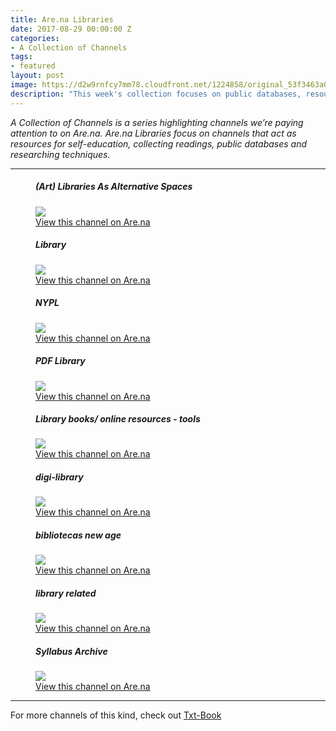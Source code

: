 ```yaml
---
title: Are.na Libraries 
date: 2017-08-29 00:00:00 Z
categories:
- A Collection of Channels
tags:
- featured
layout: post
image: https://d2w9rnfcy7mm78.cloudfront.net/1224858/original_53f3463a084aa0873a0703a13260f419.jpg
description: "This week's collection focuses on public databases, resources for self-education, and research techniques."
---
```


_A Collection of Channels is a series highlighting channels we’re paying attention to on Are.na. Are.na Libraries focus on channels that act as resources for self-education, collecting readings, public databases and researching techniques._

---

<figure>
  <h5>(Art) Libraries As Alternative Spaces</h5>
  <img src="https://d2w9rnfcy7mm78.cloudfront.net/920711/large_f11a2e9031d3315c8a6855e201438727.jpg">
  <figcaption>
    <a href="https://www.are.na/sarah-hamerman/art-library-bookstore-as-alternative-space">View this channel on Are.na</a>
  </figcaption>
</figure>

<figure>
  <h5>Library</h5>
  <img src="https://d2w9rnfcy7mm78.cloudfront.net/87943/large_ee6866644f30669c8f2896f7004bf38c.jpg">
  <figcaption>
    <a href="https://www.are.na/rebecca-o-keefe/library--3">View this channel on Are.na</a>
  </figcaption>
</figure>

<figure>
  <h5>NYPL</h5>
  <img src="https://d2w9rnfcy7mm78.cloudfront.net/587967/large_6fe828bebabd89170035fff0cb25cd8b">
  <figcaption>
    <a href="https://www.are.na/jacob-lindgren/nypl">View this channel on Are.na</a>
  </figcaption>
</figure>

<figure>
  <h5>PDF Library</h5>
  <img src="https://d2w9rnfcy7mm78.cloudfront.net/866369/large_41fe4db3467b2f7e20170204-4-3jr3od.jpg">
  <figcaption>
    <a href="https://www.are.na/mindy-seu/pdf-library-1472186631">View this channel on Are.na</a>
  </figcaption>
</figure>

<figure>
  <h5>Library books/ online resources - tools</h5>
  <img src="https://d2w9rnfcy7mm78.cloudfront.net/962307/large_6a544fd89c59112c20170406-4-4n8der.jpg">
  <figcaption>
    <a href="https://www.are.na/baron-mattern/library-books-online-resources-tools">View this channel on Are.na</a>
  </figcaption>
</figure>

<figure>
  <h5>digi-library</h5>
  <img src="https://d2w9rnfcy7mm78.cloudfront.net/588118/large_e13322df2d8d9c3b0448e36b17aba1ac">
  <figcaption>
    <a href="https://www.are.na/willa-koerner/digi-library">View this channel on Are.na</a>
  </figcaption>
</figure>

<figure>
  <h5>bibliotecas new age</h5>
  <img src="https://d2w9rnfcy7mm78.cloudfront.net/1002827/large_a4eabc65fa5adf1120170503-4-1la43fb.jpg">
  <figcaption>
    <a href="https://www.are.na/maria-jimena/bibliotecas-new-age">View this channel on Are.na</a>
  </figcaption>
</figure>

<figure>
  <h5>library related</h5>
  <img src="https://d2w9rnfcy7mm78.cloudfront.net/736835/large_f0faf9f48139fd0c46afd76f14160fe0.jpg">
  <figcaption>
    <a href="https://www.are.na/jens-jacob-dinesen/library-related">View this channel on Are.na</a>
  </figcaption>
</figure>

<figure>
  <h5>Syllabus Archive</h5>
  <img src="https://d2w9rnfcy7mm78.cloudfront.net/544609/large_4a64b5d68dc25d3d20160214-3-1l9se6v.jpg">
  <figcaption>
    <a href="https://www.are.na/lukas-wp/syllabus-archive">View this channel on Are.na</a>
  </figcaption>
</figure>

---
For more channels of this kind, check out [Txt-Book](https://www.are.na/sam-hart/txt-book)
